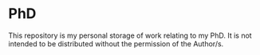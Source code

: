 # PhD

This repository is my personal storage of work relating to my PhD. It is not intended to be distributed without the permission of the Author/s.
